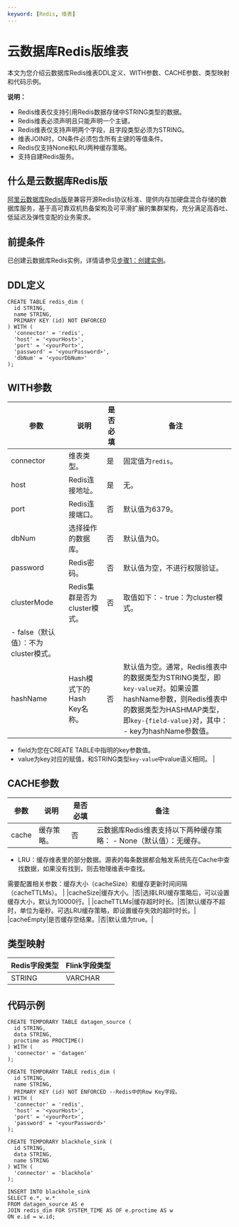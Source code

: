 ```yaml
---
keyword: [Redis, 维表]
---
```


# 云数据库Redis版维表

本文为您介绍云数据库Redis维表DDL定义、WITH参数、CACHE参数、类型映射和代码示例。

**说明：**

-   Redis维表仅支持引用Redis数据存储中STRING类型的数据。
-   Redis维表必须声明且只能声明一个主键。
-   Redis维表仅支持声明两个字段，且字段类型必须为STRING。
-   维表JOIN时，ON条件必须包含所有主键的等值条件。
-   Redis仅支持None和LRU两种缓存策略。
-   支持自建Redis服务。

## 什么是云数据库Redis版

[阿里云数据库Redis版](/cn.zh-CN/产品简介/什么是云数据库Redis版.md)是兼容开源Redis协议标准、提供内存加硬盘混合存储的数据库服务，基于高可靠双机热备架构及可平滑扩展的集群架构，充分满足高吞吐、低延迟及弹性变配的业务需求。

## 前提条件

已创建云数据库Redis实例，详情请参见[步骤1：创建实例](/cn.zh-CN/快速入门/步骤1：创建实例.md)。

## DDL定义

```
CREATE TABLE redis_dim (
  id STRING,
  name STRING,
  PRIMARY KEY (id) NOT ENFORCED
) WITH (
  'connector' = 'redis',
  'host' = '<yourHost>',
  'port' = '<yourPort>',
  'password' = '<yourPassword>',
  'dbNum' = '<yourDbNum>'
);
```

## WITH参数

|参数|说明|是否必填|备注|
|--|--|----|--|
|connector|维表类型。|是|固定值为`redis`。|
|host|Redis连接地址。|是|无。|
|port|Redis连接端口。|否|默认值为6379。|
|dbNum|选择操作的数据库。|否|默认值为0。|
|password|Redis密码。|否|默认值为空，不进行权限验证。|
|clusterMode|Redis集群是否为cluster模式。|否|取值如下：-   true：为cluster模式。
-   false（默认值）：不为cluster模式。 |
|hashName|Hash模式下的Hash Key名称。|否|默认值为空。通常，Redis维表中的数据类型为STRING类型，即`key-value`对。如果设置hashName参数，则Redis维表中的数据类型为HASHMAP类型，即`key-{field-value}`对，其中： -   key为hashName参数值。
-   field为您在CREATE TABLE中指明的key参数值。
-   value为key对应的赋值，和STRING类型`key-value`中value语义相同。 |

## CACHE参数

|参数|说明|是否必填|备注|
|--|--|----|--|
|cache|缓存策略。|否|云数据库Redis维表支持以下两种缓存策略： -   None（默认值）：无缓存。
-   LRU：缓存维表里的部分数据。源表的每条数据都会触发系统先在Cache中查找数据，如果没有找到，则去物理维表中查找。

需要配置相关参数：缓存大小（cacheSize）和缓存更新时间间隔（cacheTTLMs）。 |
|cacheSize|缓存大小。|否|选择LRU缓存策略后，可以设置缓存大小，默认为10000行。|
|cacheTTLMs|缓存超时时长。|否|默认缓存不超时，单位为毫秒。可选LRU缓存策略，即设置缓存失效的超时时长。|
|cacheEmpty|是否缓存空结果。|否|默认值为true。|

## 类型映射

|Redis字段类型|Flink字段类型|
|---------|---------|
|STRING|VARCHAR|

## 代码示例

```
CREATE TEMPORARY TABLE datagen_source (
  id STRING, 
  data STRING,
  proctime as PROCTIME()
) WITH (
  'connector' = 'datagen'
);

CREATE TEMPORARY TABLE redis_dim (
  id STRING,
  name STRING,
  PRIMARY KEY (id) NOT ENFORCED --Redis中的Row Key字段。
) WITH (
  'connector' = 'redis',
  'host' = '<yourHost>',
  'port' = '<yourPort>',
  'password' = '<yourPassword>'
);

CREATE TEMPORARY blackhole_sink (
  id STRING,
  data STRING,
  name STRING
) WITH (
  'connector' = 'blackhole'
);

INSERT INTO blackhole_sink
SELECT e.*, w.*
FROM datagen_source AS e
JOIN redis_dim FOR SYSTEM_TIME AS OF e.proctime AS w
ON e.id = w.id;
```

